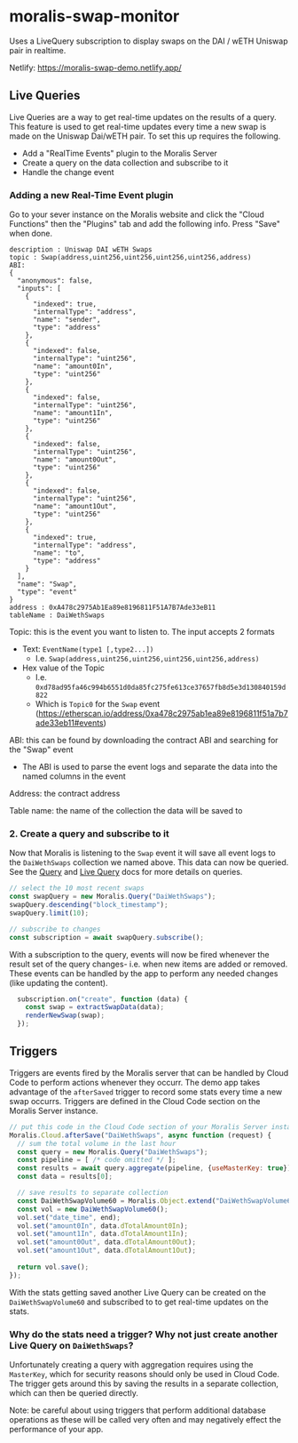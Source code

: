 # moralis-swap-monitor

Uses a LiveQuery subscription to display swaps on the DAI / wETH Uniswap pair in realtime.

Netlify: https://moralis-swap-demo.netlify.app/

## Live Queries

Live Queries are a way to get real-time updates on the results of a query. This feature is
used to get real-time updates every time a new swap is made on the Uniswap Dai/wETH pair.
To set this up requires the following.

* Add a "RealTime Events" plugin to the Moralis Server
* Create a query on the data collection and subscribe to it
* Handle the change event

### Adding a new Real-Time Event plugin

Go to your sever instance on the Moralis website and click the "Cloud Functions" then the
"Plugins" tab and add the following info. Press "Save" when done.

```
description : Uniswap DAI wETH Swaps
topic : Swap(address,uint256,uint256,uint256,uint256,address)
ABI:
{
  "anonymous": false,
  "inputs": [
    {
      "indexed": true,
      "internalType": "address",
      "name": "sender",
      "type": "address"
    },
    {
      "indexed": false,
      "internalType": "uint256",
      "name": "amount0In",
      "type": "uint256"
    },
    {
      "indexed": false,
      "internalType": "uint256",
      "name": "amount1In",
      "type": "uint256"
    },
    {
      "indexed": false,
      "internalType": "uint256",
      "name": "amount0Out",
      "type": "uint256"
    },
    {
      "indexed": false,
      "internalType": "uint256",
      "name": "amount1Out",
      "type": "uint256"
    },
    {
      "indexed": true,
      "internalType": "address",
      "name": "to",
      "type": "address"
    }
  ],
  "name": "Swap",
  "type": "event"
}
address : 0xA478c2975Ab1Ea89e8196811F51A7B7Ade33eB11
tableName : DaiWethSwaps
```

Topic: this is the event you want to listen to. The input accepts 2 formats
* Text: `EventName(type1 [,type2...])`
  * I.e. `Swap(address,uint256,uint256,uint256,uint256,address)`
* Hex value of the Topic
  * I.e. `0xd78ad95fa46c994b6551d0da85fc275fe613ce37657fb8d5e3d130840159d822`
  * Which is `Topic0` for the `Swap` event (https://etherscan.io/address/0xa478c2975ab1ea89e8196811f51a7b7ade33eb11#events)

ABI: this can be found by downloading the contract ABI and searching for the "Swap" event
* The ABI is used to parse the event logs and separate the data into the named columns in the event

Address: the contract address

Table name: the name of the collection the data will be saved to

### 2. Create a query and subscribe to it

Now that Moralis is listening to the `Swap` event it will save all event logs to the `DaiWethSwaps` collection we named above. This data can now be queried. See the
<a href="https://docs.moralis.io/queries-2" target="_blank">Query</a> and <a href="https://docs.moralis.io/live-queries" target="_blank">Live Query</a> docs for more details on queries.

```javascript
// select the 10 most recent swaps
const swapQuery = new Moralis.Query("DaiWethSwaps");
swapQuery.descending("block_timestamp");
swapQuery.limit(10);

// subscribe to changes
const subscription = await swapQuery.subscribe();
```

With a subscription to the query, events will now be fired whenever the result set of the query changes- i.e. when new items are added or removed. These events can be handled by the app to
perform any needed changes (like updating the content).

```javascript
  subscription.on("create", function (data) {
    const swap = extractSwapData(data);
    renderNewSwap(swap);
  });
```

## Triggers

Triggers are events fired by the Moralis server that can be handled by Cloud Code to perform actions whenever they occurr. The demo app takes advantage of the `afterSaved` trigger to record some stats every time a new swap occurrs. Triggers are defined in the Cloud Code section on the
Moralis Server instance.

```javascript
// put this code in the Cloud Code section of your Moralis Server instance
Moralis.Cloud.afterSave("DaiWethSwaps", async function (request) {
  // sum the total volume in the last hour
  const query = new Moralis.Query("DaiWethSwaps");
  const pipeline = [ /* code omitted */ ];
  const results = await query.aggregate(pipeline, {useMasterKey: true});
  const data = results[0];

  // save results to separate collection
  const DaiWethSwapVolume60 = Moralis.Object.extend("DaiWethSwapVolume60");
  const vol = new DaiWethSwapVolume60();
  vol.set("date_time", end);
  vol.set("amount0In", data.dTotalAmount0In);
  vol.set("amount1In", data.dTotalAmount1In);
  vol.set("amount0Out", data.dTotalAmount0Out);
  vol.set("amount1Out", data.dTotalAmount1Out);
  
  return vol.save();
});
```

With the stats getting saved another Live Query can be created on the `DaiWethSwapVolume60` and subscribed to to get real-time updates on the stats.

### Why do the stats need a trigger? Why not just create another Live Query on `DaiWethSwaps`?

Unfortunately creating a query with aggregation requires using the `MasterKey`, which for
security reasons should only be used in Cloud Code. The trigger gets around this by saving the
results in a separate collection, which can then be queried directly.

Note: be careful about using triggers that perform additional database operations as these will
be called very often and may negatively effect the performance of your app.
